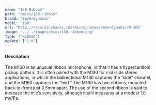 ```yaml
---
name: "160 Ribbon"
path: "/mics/160-ribbon"
brand: "Beyerdynamic"
model: "160"
url: "http://recordinghacks.com/microphones/beyerdynamic/M-160"
image: "../../images/mics/160-ribbon.png"
type: ["Ribbon"]
update: ["1.0"]
---
```

#### Description
The M160 is an unusual ribbon microphone, in that it has a hypercardioid pickup pattern. It is often paired with the M130 for mid-side stereo applications, in which the bidirectional M130 captures the “side” channel, and the M160 captures the “mid.” The M160 has two ribbons, mounted back-to-front just 0.5mm apart. The use of the second ribbon is said to increase the mic’s sensitivity, although it still measures at a modest 1.0 mV/Pa.